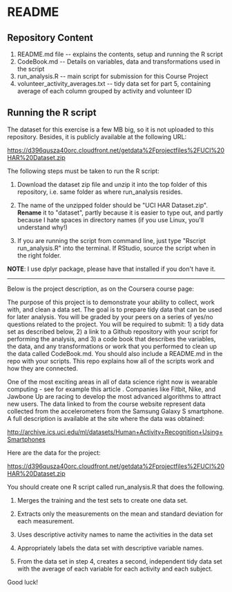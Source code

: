 # README

## Repository Content
1. README.md file -- explains the contents, setup and running the R script
2. CodeBook.md -- Details on variables, data and transformations used in the script
3. run\_analysis.R -- main script for submission for this Course Project
4. volunteer\_activity\_averages.txt -- tidy data set for part 5, containing average of each column grouped by activity and volunteer ID

## Running the R script
The dataset for this exercise is a few MB big, so it is not uploaded to this repository. Besides, it is publicly available at the following URL:

https://d396qusza40orc.cloudfront.net/getdata%2Fprojectfiles%2FUCI%20HAR%20Dataset.zip 

The following steps must be taken to run the R script:

1. Download the dataset zip file and unzip it into the top folder of this repository, i.e. same folder as where run\_analysis resides.

2. The name of the unzipped folder should be "UCI HAR Dataset.zip". **Rename** it to "dataset", partly because it is easier to type out, and partly because I hate spaces in directory names (if you use Linux, you'll understand why!)

3. If you are running the script from command line, just type "Rscript run\_analysis.R" into the terminal. If RStudio, source the script when in the right folder.

**NOTE**: I use dplyr package, please have that installed if you don't have it.


-----------------------------------------------------------------------------
Below is the project description, as on the Coursera course page:

The purpose of this project is to demonstrate your ability to collect, work with, and clean a data set. The goal is to prepare tidy data that can be used for later analysis. You will be graded by your peers on a series of yes/no questions related to the project. You will be required to submit: 1) a tidy data set as described below, 2) a link to a Github repository with your script for performing the analysis, and 3) a code book that describes the variables, the data, and any transformations
or work that you performed to clean up the data called CodeBook.md. You should also include a README.md in the repo with your scripts. This repo explains how all of the scripts work and how they are connected.  

One of the most exciting areas in all of data science right now is wearable computing - see for example this article . Companies like Fitbit, Nike, and Jawbone Up are racing to develop the most advanced algorithms to attract new users. The data linked to from the course website represent data collected from the accelerometers from the Samsung Galaxy S smartphone. A full description is available at the site where the data was obtained: 

http://archive.ics.uci.edu/ml/datasets/Human+Activity+Recognition+Using+Smartphones 

Here are the data for the project: 

https://d396qusza40orc.cloudfront.net/getdata%2Fprojectfiles%2FUCI%20HAR%20Dataset.zip 

 You should create one R script called run\_analysis.R that does the following. 
1. Merges the training and the test sets to create one data set.

2. Extracts only the measurements on the mean and standard deviation for each measurement. 

3. Uses descriptive activity names to name the activities in the data set

4. Appropriately labels the data set with descriptive variable names. 

5. From the data set in step 4, creates a second, independent tidy data set with the average of each variable for each activity and each subject.


 Good luck!
